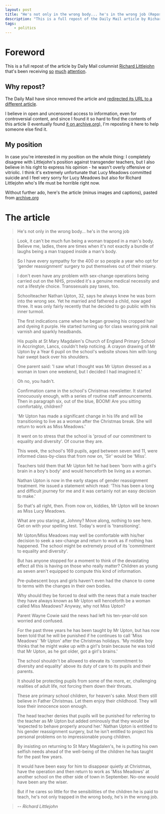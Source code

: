 ```yaml
---
layout: post
title: "He's not only in the wrong body... he's in the wrong job (Repost)"
description: "This is a full repost of the Daily Mail article by Richard Littlejohn. The Daily Mail have removed the post, but I think it should be available for people to read and judge for themselves."
tags:
    - politics
---
```


Foreword
===

This is a full repost of the article by Daily Mail columnist [Richard Littlejohn](http://www.dailymail.co.uk/news/columnist-322/Richard-Littlejohn.html) that's been receiving
[so](http://www.guardian.co.uk/media/greenslade/2013/mar/22/richard-littlejohn-transgender)
[much](http://www.pinknews.co.uk/2013/03/22/death-of-trans-teacher-lucy-meadows-prompts-calls-for-daily-mail-to-sack-richard-littlejohn/)
[attention](http://action.sumofus.org/a/daily-mail-littlejohn-lucy-meadows/?akid=1444.355122.uMui_E&rd=1&sub=fwd&t=1).

Why repost?
---

The Daily Mail have since removed the article and [redirected its URL to a different article](http://www.seologic.com/webmaster-tools/url-redirect?utf8=%E2%9C%93&url=http%3A%2F%2Fwww.dailymail.co.uk%2Fdebate%2Farticle-2251347%2FNathan-Uptons-wrong-body--hes-wrong-job.html).

I believe in open and uncensored access to information, even for controversial content, and since I found it so hard to find the contents of this article (I eventually found [it on archive.org](http://web.archive.org/web/20121226073921/http:/www.dailymail.co.uk/debate/article-2251347/Nathan-Uptons-wrong-body--hes-wrong-job.html)), I'm reposting it here to help someone else find it.

My position
---

In case you're interested in my position on the whole thing: I completely disagree with Littlejohn's position against transgender teachers, but I also believe in his right to express his opinion - he wasn't overly offensive or vitriolic. I think it's extremely unfortunate that Lucy Meadows committed suicide and I feel very sorry for Lucy Meadows but also for Richard Littlejohn who's life must be horrible right now.

Without further ado, here's the article (minus images and captions), pasted from [archive.org](http://web.archive.org/web/20121226073921/http:/www.dailymail.co.uk/debate/article-2251347/Nathan-Uptons-wrong-body--hes-wrong-job.html)

The article
===

> He's not only in the wrong body... he's in the wrong job

> Look, it can't be much fun being a woman trapped in a man's body. Believe me, ladies, there are times when it's not exactly a bundle of laughs being a man trapped inside a man's body.

> So I have every sympathy for the 400 or so people a year who opt for 'gender reassignment' surgery to put themselves out of their misery. 

> I don't even have any problem with sex-change operations being carried out on the NHS, provided it's a genuine medical necessity and not a lifestyle choice. Transsexuals pay taxes, too.

> Schoolteacher Nathan Upton, 32, says he always knew he was born into the wrong sex. Yet he married and fathered a child, now aged three. It was only fairly recently that he decided to go public with his inner turmoil.

> The first indications came when he began growing his cropped hair and dyeing it purple. He started turning up for class wearing pink nail varnish and sparkly headbands.

> His pupils at St Mary Magdalen's Church of England Primary School in Accrington, Lancs, couldn't help noticing. A crayon drawing of Mr Upton by a Year 6 pupil on the school's website shows him with long hair swept back over his shoulders.

> One parent said: 'I saw what I thought was Mr Upton dressed as a woman in town one weekend, but I decided I had imagined it.'

> Oh no, you hadn't.

> Confirmation came in the school's Christmas newsletter. It started innocuously enough, with a series of routine staff announcements. Then in paragraph six, out of the blue, BOOM! Are you sitting comfortably, children?

> 'Mr Upton has made a significant change in his life and will be transitioning to live as a woman after the Christmas  break. She will return to work as Miss Meadows.'

> It went on to stress that the school is 'proud of our commitment to equality and diversity'. Of course they are.

> This week, the school's 169 pupils, aged between seven and 11, were informed class-by-class that from now on, 'Sir' would be 'Miss'. 

> Teachers told them that Mr Upton felt he had been 'born with a girl's brain in a boy's body' and would henceforth be living as a woman.

> Nathan Upton is now in the early stages of gender reassignment treatment. He issued a statement which read: 'This has been a long and difficult journey for me and it was certainly not an easy decision to make.'

> So that's all right, then. From now on, kiddies, Mr Upton will be known as Miss Lucy Meadows. 

> What are you staring at, Johnny? Move along, nothing to see here. Get on with your spelling test. Today's word is 'transitioning'.

> Mr Upton/Miss Meadows may well be comfortable with his/her decision to seek a sex-change and return to work as if nothing has happened. The school might be extremely proud of its 'commitment to equality and diversity'.

> But has anyone stopped for a moment to think of the devastating effect all this is having on those who really matter? Children as young as seven aren't equipped to compute this kind of information.

> Pre-pubescent boys and girls haven't even had the chance to come to terms with the changes in their own bodies.

> Why should they be forced to deal with the news that a male teacher they have always known as Mr Upton will henceforth be a woman called Miss Meadows? Anyway, why not Miss Upton?

> Parent Wayne Cowie said the news had left his ten-year-old son worried and confused.

> For the past three years he has been taught by Mr Upton, but has now been told that he will be punished if he continues to call 'Miss Meadows' 'Mr Upton' after the Christmas holidays. 'My middle boy thinks that he might wake up with a girl's brain because he was told that Mr Upton, as he got older, got a girl's brains.'

> The school shouldn't be allowed to elevate its 'commitment to diversity and equality' above its duty of care to its pupils and their parents. 

> It should be protecting pupils from some of the more, er, challenging realities of adult life, not forcing them down their throats.

> These are primary school children, for heaven's sake. Most them still believe in Father Christmas. Let them enjoy their childhood. They will lose their innocence soon enough.

> The head teacher denies that pupils will be punished for referring to the teacher as Mr Upton but added ominously that they would be 'expected to behave properly around her.' Nathan Upton is entitled to his gender reassignment surgery, but he isn't entitled to project his personal problems on to impressionable young children.

> By insisting on returning to St Mary Magdalen's, he is putting his own selfish needs ahead of the well-being of the children he has taught for the past few years.

> It would have been easy for him to disappear quietly at Christmas, have the operation and then return to work as 'Miss Meadows' at another school on the other side of town in September. No-one would have been any the wiser.

> But if he cares so little for the sensibilities of the children he is paid to teach, he's not only trapped in the wrong body, he's in the wrong job.

> -- <cite>Richard Littlejohn</cite>
